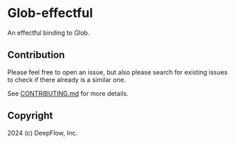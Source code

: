 # Glob-effectful

An effectful binding to Glob.

## Contribution

Please feel free to open an issue, but also please search for existing issues to check if there already is a similar one.

See [CONTRIBUTING.md][CONTRIBUTING] for more details.

[CONTRIBUTING]: https://github.com/deepflowinc/effectful-extras/blob/master/CONTRIBUTING.md

## Copyright

2024 (c) DeepFlow, Inc.
